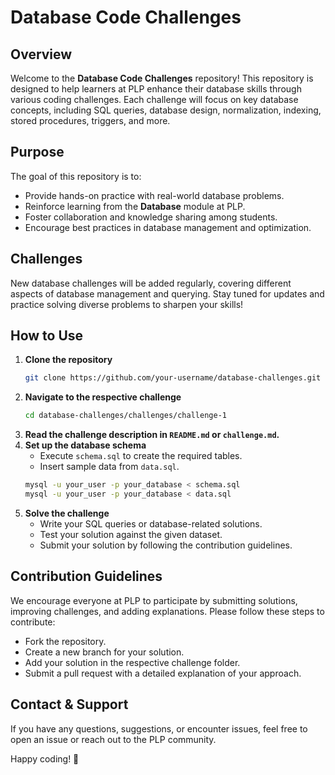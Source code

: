# Database Code Challenges

## Overview
Welcome to the **Database Code Challenges** repository! This repository is designed to help learners at PLP enhance their database skills through various coding challenges. Each challenge will focus on key database concepts, including SQL queries, database design, normalization, indexing, stored procedures, triggers, and more.

## Purpose
The goal of this repository is to:
- Provide hands-on practice with real-world database problems.
- Reinforce learning from the **Database** module at PLP.
- Foster collaboration and knowledge sharing among students.
- Encourage best practices in database management and optimization.

## Challenges
New database challenges will be added regularly, covering different aspects of database management and querying. Stay tuned for updates and practice solving diverse problems to sharpen your skills!

## How to Use
1. **Clone the repository**
   ```sh
   git clone https://github.com/your-username/database-challenges.git
   ```
2. **Navigate to the respective challenge**
   ```sh
   cd database-challenges/challenges/challenge-1
   ```
3. **Read the challenge description in `README.md` or `challenge.md`.**
4. **Set up the database schema**
   - Execute `schema.sql` to create the required tables.
   - Insert sample data from `data.sql`.
   ```sh
   mysql -u your_user -p your_database < schema.sql
   mysql -u your_user -p your_database < data.sql
   ```
5. **Solve the challenge**
   - Write your SQL queries or database-related solutions.
   - Test your solution against the given dataset.
   - Submit your solution by following the contribution guidelines.

## Contribution Guidelines
We encourage everyone at PLP to participate by submitting solutions, improving challenges, and adding explanations. Please follow these steps to contribute:
- Fork the repository.
- Create a new branch for your solution.
- Add your solution in the respective challenge folder.
- Submit a pull request with a detailed explanation of your approach.


## Contact & Support
If you have any questions, suggestions, or encounter issues, feel free to open an issue or reach out to the PLP community.

Happy coding! 🚀
